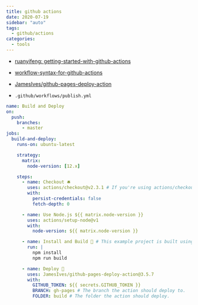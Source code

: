 ```yaml
---
title: github actions
date: 2020-07-19
sidebar: "auto"
tags:
  - github/actions
categories:
  - tools
---
```


- [ruanyifeng: getting-started-with-github-actions](http://www.ruanyifeng.com/blog/2019/09/getting-started-with-github-actions.html)

- [workflow-syntax-for-github-actions](https://docs.github.com/cn/actions/reference/workflow-syntax-for-github-actions)

- [JamesIves/github-pages-deploy-action](https://github.com/JamesIves/github-pages-deploy-action)

- `.github/workflows/publish.yml`

```yml
name: Build and Deploy
on:
  push:
    branches:
      - master
jobs:
  build-and-deploy:
    runs-on: ubuntu-latest

    strategy:
      matrix:
        node-version: [12.x]

    steps:
      - name: Checkout 🛎️
        uses: actions/checkout@v2.3.1 # If you're using actions/checkout@v2 you must set persist-credentials to false in most cases for the deployment to work correctly.
        with:
          persist-credentials: false
          fetch-depth: 0

      - name: Use Node.js ${{ matrix.node-version }}
        uses: actions/setup-node@v1
        with:
          node-version: ${{ matrix.node-version }}

      - name: Install and Build 🔧 # This example project is built using npm and outputs the result to the 'build' folder. Replace with the commands required to build your project, or remove this step entirely if your site is pre-built.
        run: |
          npm install
          npm run build

      - name: Deploy 🚀
        uses: JamesIves/github-pages-deploy-action@3.5.7
        with:
          GITHUB_TOKEN: ${{ secrets.GITHUB_TOKEN }}
          BRANCH: gh-pages # The branch the action should deploy to.
          FOLDER: build # The folder the action should deploy.
```
